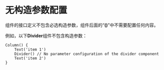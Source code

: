 # 无构造参数配置<a name="ZH-CN_TOPIC_0000001157228859"></a>

组件的接口定义不包含必选构造参数，组件后面的“**\(\)**”中不需要配置任何内容。

例如，以下**Divider**组件不包含构造参数：

```
Column() {
    Text('item 1')
    Divider() // No parameter configuration of the divider component
    Text('item 2')
}
```

